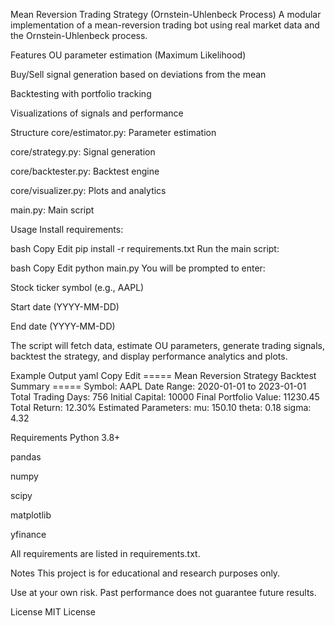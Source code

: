 Mean Reversion Trading Strategy (Ornstein-Uhlenbeck Process)
A modular implementation of a mean-reversion trading bot using real market data and the Ornstein-Uhlenbeck process.

Features
OU parameter estimation (Maximum Likelihood)

Buy/Sell signal generation based on deviations from the mean

Backtesting with portfolio tracking

Visualizations of signals and performance

Structure
core/estimator.py: Parameter estimation

core/strategy.py: Signal generation

core/backtester.py: Backtest engine

core/visualizer.py: Plots and analytics

main.py: Main script

Usage
Install requirements:

bash
Copy
Edit
pip install -r requirements.txt
Run the main script:

bash
Copy
Edit
python main.py
You will be prompted to enter:

Stock ticker symbol (e.g., AAPL)

Start date (YYYY-MM-DD)

End date (YYYY-MM-DD)

The script will fetch data, estimate OU parameters, generate trading signals, backtest the strategy, and display performance analytics and plots.

Example Output
yaml
Copy
Edit
===== Mean Reversion Strategy Backtest Summary =====
Symbol: AAPL
Date Range: 2020-01-01 to 2023-01-01
Total Trading Days: 756
Initial Capital: 10000
Final Portfolio Value: 11230.45
Total Return: 12.30%
Estimated Parameters:
  mu: 150.10
  theta: 0.18
  sigma: 4.32

Requirements
Python 3.8+

pandas

numpy

scipy

matplotlib

yfinance

All requirements are listed in requirements.txt.

Notes
This project is for educational and research purposes only.

Use at your own risk. Past performance does not guarantee future results.

License
MIT License
